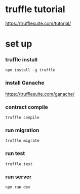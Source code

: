 # truffle tutorial
https://trufflesuite.com/tutorial/

# set up
### truffle install
```
npm install -g truffle
```

### install Ganache
https://trufflesuite.com/ganache/  

### contract compile
```
truffle compile
```

### run migration
```
truffle migrate
```

### run test
```
truffle test
```

### run server
```
npm run dev
```



